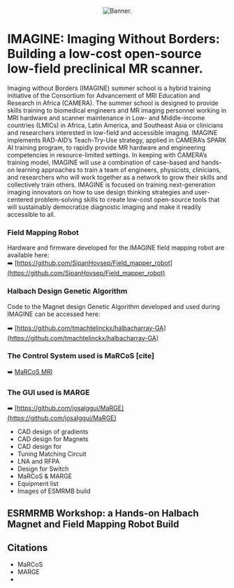 <br/><br/><p align="center"><img src="https://fourwaves-prod.imgix.net/static/media/headers/d5bc8631-0d8a-48ae-9b29-95864741a685/bceb6468-c14e-46bb-a219-bef65c8864de.png?w=2000&fit=max&auto=format" alt="Banner." /></p>

# IMAGINE: Imaging Without Borders: Building a low-cost open-source low-field preclinical MR scanner. 

Imaging without Borders (IMAGINE) summer school is a hybrid training initiative of the Consortium for Advancement of MRI Education and Research in Africa (CAMERA). The summer school is designed to provide skills training to biomedical engineers and MR imaging personnel working in MRI hardware and scanner maintenance in Low- and Middle-income countries (LMICs) in Africa, Latin America, and Southeast Asia or clinicians and researchers interested in low-field and accessible imaging. IMAGINE implements RAD-AID’s Teach-Try-Use strategy, applied in CAMERA’s SPARK AI training program, to rapidly provide MR hardware and engineering competencies in resource-limited settings. In keeping with CAMERA’s training model, IMAGINE will use a combination of case-based and hands-on learning approaches to train a team of engineers, physicists, clinicians, and researchers who will work together as a network to grow their skills and collectively train others. IMAGINE is focused on training next-generation imaging innovators on how to use design thinking strategies and user-centered problem-solving skills to create low-cost open-source tools that will sustainably democratize diagnostic imaging and make it readily accessible to all. 


### Field Mapping Robot
Hardware and firmware developed for the IMAGINE field mapping robot are available here:  
➡️ [https://github.com/SipanHovsep/Field_mapper_robot](https://github.com/SipanHovsep/Field_mapper_robot)


### Halbach Design Genetic Algorithm
Code to the Magnet design Genetic Algorithm developed and used during IMAGINE can be accessed here: 

➡️ [https://github.com/tmachtelinckx/halbacharray-GA](https://github.com/tmachtelinckx/halbacharray-GA)


### The Control System used is MaRCoS [cite]
➡️ [MaRCoS MRI](https://github.com/marcos-mri)


### The GUI used is MARGE
➡️ [https://github.com/josalggui/MaRGE](https://github.com/josalggui/MaRGE)

- CAD design of gradients
- CAD design for Magnets
- CAD design for
- Tuning Matching Circuit
- LNA and RFPA
- Design for Switch
- MaRCoS & MARGE
- Equipment list
- Images of ESMRMB build

## ESRMRMB Workshop: a Hands-on Halbach Magnet and Field Mapping Robot Build


## Citations
- MaRCoS
- MARGE
- 
